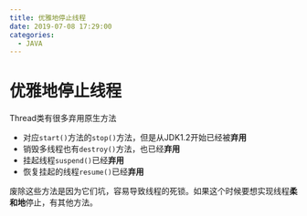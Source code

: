 ```yaml
---
title: 优雅地停止线程
date: 2019-07-08 17:29:00
categories:
  - JAVA
---
```


# 优雅地停止线程

Thread类有很多弃用原生方法

* 对应`start()`方法的`stop()`方法，但是从JDK1.2开始已经被**弃用**
* 销毁多线程也有`destroy()`方法，也已经**弃用**
* 挂起线程`suspend()`已经**弃用**
* 恢复挂起的线程`resume()`已经**弃用**

废除这些方法是因为它们坑，容易导致线程的死锁。如果这个时候要想实现线程**柔和地**停止，有其他方法。



